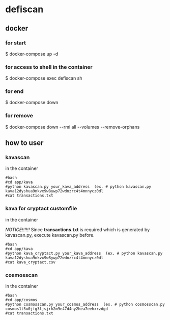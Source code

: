# defiscan

## docker
### for start

$ docker-compose up -d

### for access to shell in the container

$ docker-compose exec defiscan sh

### for end

$ docker-compose down

### for remove

$ docker-compose down --rmi all --volumes --remove-orphans

## how to user
### kavascan
in the container

```
#bash
#cd app/kava
#python kavascan.py your_kava_address  (ex. # python kavascan.py kava12dyshua9nkvx9w8ywp72wdnzrc4t4mnnycz0dl
#cat transactions.txt
```


### kava for cryptact customfile

in the container

*NOTICE!!!!!!*
Since **transactions.txt** is required which is generated by kavascan.py, execute kavascan.py before.

```
#bash
#cd app/kava
#python kava_cryptact.py your_kava_address  (ex. # python kavascan.py kava12dyshua9nkvx9w8ywp72wdnzrc4t4mnnycz0dl
#cat kava_cryptact.csv 
```

### cosmosscan

in the container

```
#bash
#cd app/cosmos
#python cosmosscan.py your_cosmos_address  (ex. # python cosmosscan.py cosmos1t5u0jfg3ljsjrh2m9e47d4ny2hea7eehxrzdgd
#cat transactions.txt
```


